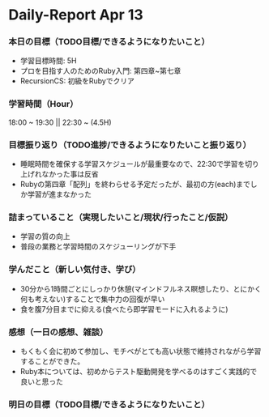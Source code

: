 # Daily-Report Apr 13

### 本日の目標（TODO目標/できるようになりたいこと）
- 学習目標時間: 5H
- プロを目指す人のためのRuby入門: 第四章~第七章
- RecursionCS: 初級をRubyでクリア

### 学習時間（Hour）
18:00 ~ 19:30 || 22:30 ~ (4.5H)

### 目標振り返り（TODO進捗/できるようになりたいこと振り返り）
- 睡眠時間を確保する学習スケジュールが最重要なので、22:30で学習を切り上げれなかった事は反省
- Rubyの第四章「配列」を終わらせる予定だったが、最初の方(each)までしか学習が進まなかった

### 詰まっていること（実現したいこと/現状/行ったこと/仮説）
- 学習の質の向上
- 普段の業務と学習時間のスケジューリングが下手

### 学んだこと（新しい気付き、学び）
- 30分から1時間ごとにしっかり休憩(マインドフルネス瞑想したり、とにかく何も考えない)することで集中力の回復が早い
- 食を腹7分目までに抑える(食べたら即学習モードに入れるように)

### 感想（一日の感想、雑談）
- もくもく会に初めて参加し、モチベがとても高い状態で維持されながら学習することができた。
- Ruby本については、初めからテスト駆動開発を学べるのはすごく実践的で良いと思った

### 明日の目標（TODO目標/できるようになりたいこと）


